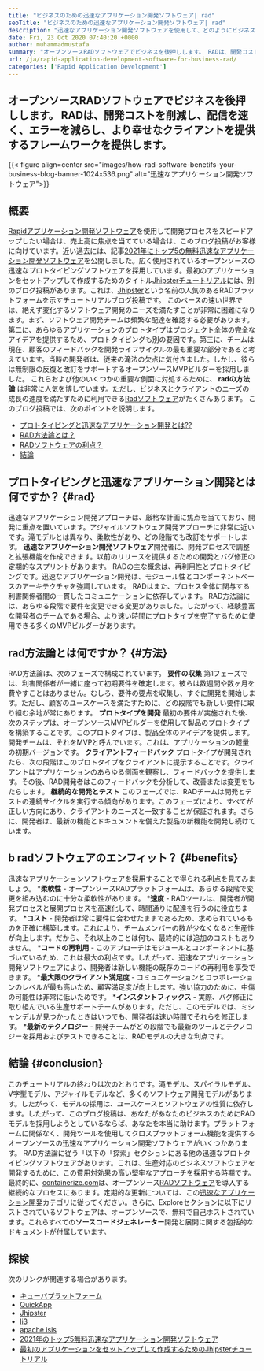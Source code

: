 ```yaml
---
title: "ビジネスのための迅速なアプリケーション開発ソフトウェア| rad" 
seoTitle: "ビジネスのための迅速なアプリケーション開発ソフトウェア| rad" 
description: "迅速なアプリケーション開発ソフトウェアを使用して、どのようにビジネスを成長させることができるかを学びます。この記事では、オープンソースのRAD方法論を理解します。" 
date: Fri, 23 Oct 2020 07:40:20 +0000
author: muhammadmustafa
summary: "オープンソースRADソフトウェアでビジネスを後押しします。 RADは、開発コストを削減し、配信を速く、エラーを減らし、より幸せなクライアントを提供するフレームワークを提供します。" 
url: /ja/rapid-application-development-software-for-business-rad/
categories: ['Rapid Application Development']
---
```


## オープンソースRADソフトウェアでビジネスを後押しします。 RADは、開発コストを削減し、配信を速く、エラーを減らし、より幸せなクライアントを提供するフレームワークを提供します。

{{< figure align=center src="images/how-rad-software-benetifs-your-business-blog-banner-1024x536.png" alt="迅速なアプリケーション開発ソフトウェア">}}


## 概要
[Rapidアプリケーション開発ソフトウェア][1]を使用して開発プロセスをスピードアップしたい場合は、売上高に焦点を当てている場合は、このブログ投稿がお客様に向けています。近い過去には、記事[2021年にトップ5の無料迅速なアプリケーション開発ソフトウェア][2]を公開しました。広く使用されているオープンソースの迅速なプロトタイピングソフトウェアを採用しています。最初のアプリケーションをセットアップして作成するためのタイトル[Jhipsterチュートリアル][3]には、別のブログ投稿があります。これは、[Jhipster][4]という名前の人気のあるRADプラットフォームを示すチュートリアルブログ投稿です。
このペースの速い世界では、絶えず変化するソフトウェア開発のニーズを満たすことが非常に困難になります。まず、ソフトウェア開発チームは頻繁な配達を確認する必要があります。第二に、あらゆるアプリケーションのプロトタイプはプロジェクト全体の完全なアイデアを提供するため、プロトタイピングも別の要因です。第三に、チームは現在、顧客のフィードバックを開発ライフサイクルの最も重要な部分であると考えています。当時の開発者は、従来の滝法の欠点に気付きました。しかし、彼らは無制限の反復と改訂をサポートするオープンソースMVPビルダーを採用しました。
これらおよび他のいくつかの重要な側面に対処するために、 **radの方法論** は非常に人気を博しています。ただし、ビジネスとクライアントのニーズの成長の速度を満たすために利用できる[Radソフトウェア][1]がたくさんあります。
このブログ投稿では、次のポイントを説明します。
  * [プロトタイピングと迅速なアプリケーション開発とは??][5]
  * [RAD方法論とは？][6]
  * [RADソフトウェアの利点？][7]
  * [結論][8]

## プロトタイピングと迅速なアプリケーション開発とは何ですか？   {#rad}
迅速なアプリケーション開発アプローチは、厳格な計画に焦点を当てており、開発に重点を置いています。アジャイルソフトウェア開発アプローチに非常に近いです。滝モデルとは異なり、柔軟性があり、どの段階でも改訂をサポートします。
**迅速なアプリケーション開発ソフトウェア**開発者に、開発プロセスで調整と拡張機能を作成できます。以前のリリースを提供するための開発とバグ修正の定期的なスプリントがあります。
RADの主な概念は、再利用性とプロトタイピングです。迅速なアプリケーション開発は、モジュール性とコンポーネントベースのアーキテクチャを強調しています。 RADはまた、プロセス全体に関与する利害関係者間の一貫したコミュニケーションに依存しています。 RAD方法論には、あらゆる段階で要件を変更できる変更がありました。したがって、経験豊富な開発者のチームである場合、より速い時間にプロトタイプを完了するために使用できる多くのMVPビルダーがあります。

## rad方法論とは何ですか？   {#方法}
RAD方法論は、次のフェーズで構成されています。
**要件の収集**
第1フェーズでは、利害関係者が一緒に座って初期要件を確定します。彼らは数週間や数ヶ月を費やすことはありません。むしろ、要件の要点を収集し、すぐに開発を開始します。ただし、顧客のユースケースを満たすために、どの段階でも新しい要件に取り組む余地が常にあります。
**プロトタイプを開発**
最初の要件が実施された後、次のステップは、オープンソースMVPビルダーを使用して製品のプロトタイプを構築することです。このプロトタイプは、製品全体のアイデアを提供します。開発チームは、それをMVPと呼んでいます。これは、アプリケーションの軽量の初期バージョンです。
**クライアントフィードバック**
プロトタイプが開発されたら、次の段階はこのプロトタイプをクライアントに提示することです。クライアントはアプリケーションのあらゆる側面を観察し、フィードバックを提供します。その後、RAD開発者はこのフィードバックを分析して、改善または変更をもたらします。
**継続的な開発とテスト**
このフェーズでは、RADチームは開発とテストの連続サイクルを実行する傾向があります。このフェーズにより、すべてが正しい方向にあり、クライアントのニーズと一致することが保証されます。さらに、開発者は、最新の機能とドキュメントを備えた製品の新機能を開発し続けています。

## b  **radソフトウェアのエンフィット？**    {#benefits}
迅速なアプリケーションソフトウェアを採用することで得られる利点を見てみましょう。
  ***柔軟性**  - オープンソースRADプラットフォームは、あらゆる段階で変更を組み込むのに十分な柔軟性があります。
  ***速度**  -  RADツールは、開発者が開発プロセスと展開プロセスを高速化して、時間通りに配達を行うのに役立ちます。
  ***コスト**  - 開発者は常に要件に合わせたままであるため、求められているものを正確に構築します。これにより、チームメンバーの数が少なくなると生産性が向上します。だから、それ以上のことは何も、最終的には追加のコストもありません。
  ***コードの再利用**  - このアプローチはモジュールとコンポーネントに基づいているため、これは最大の利点です。したがって、迅速なアプリケーション開発ソフトウェアにより、開発者は新しい機能の既存のコードの再利用を享受できます。
  ***最大限のクライアント満足度**  - コミュニケーションとコラボレーションのレベルが最も高いため、顧客満足度が向上します。強い協力のために、中傷の可能性は非常に低いためです。
  ***インスタントフィックス**  - 実際、バグ修正に取り組んでいる生産サポートチームがあります。ただし、このモデルでは、ミシャンデルが見つかったときはいつでも、開発者は速い時間でそれらを修正します。
  ***最新のテクノロジー**  - 開発チームがどの段階でも最新のツールとテクノロジーを採用およびテストできることは、RADモデルの大きな利点です。

## **結論**   {#conclusion}
このチュートリアルの終わりは次のとおりです。滝モデル、スパイラルモデル、V字型モデル、アジャイルモデルなど、多くのソフトウェア開発モデルがあります。したがって、モデルの採用は、ユースケースとソフトウェアの性質に依存します。したがって、このブログ投稿は、あなたがあなたのビジネスのためにRADモデルを採用しようとしているならば、あなたを本当に助けます。プラットフォームに関係なく、開発ツールを使用してクロスプラットフォーム機能を提供するオープンソースの迅速なアプリケーション開発ソフトウェアがいくつかあります。 RAD方法論に従う「以下の「探索」セクションにある他の迅速なプロトタイピングソフトウェアがあります。これは、生産対応のビジネスソフトウェアを開発するために、この費用対効果の高い堅牢なアプローチを採用する時期です。
最終的に、[containerize.com][9]は、オープンソース[RADソフトウェア][1]を導入する継続的なプロセスにあります。定期的な更新については、この[迅速なアプリケーション開発][1]カテゴリに従ってください。さらに、Exploreセクションに以下にリストされているソフトウェアは、オープンソースで、無料で自己ホストされています。これらすべての**ソースコードジェネレーター**開発と展開に関する包括的なドキュメントが付属しています。

## 探検
次のリンクが関連する場合があります。
  * [キューバプラットフォーム][10]
  * [QuickApp][11]
  * [Jhipster][4]
  * [li3][12]
  * [apache isis][13]
  * [2021年のトップ5無料迅速なアプリケーション開発ソフトウェア][2]
  * [最初のアプリケーションをセットアップして作成するためのJhipsterチュートリアル][3]

  
[1]: https://products.containerize.com/rad
[2]: https://blog.containerize.com/rapid-application-development/top-5-free-rapid-application-development-software-in-2021/
[3]: https://blog.containerize.com/2020/10/28/jhipster-tutorial-to-setup-and-create-the-first-application/
[4]: https://products.containerize.com/rad/jhipster
[5]: #rad
[6]: #method
[7]: #benefits
[8]: #conclusion
[9]: https://www.containerize.com/
[10]: https://products.containerize.com/rad/cuba
[11]: https://products.containerize.com/rad/quickapp
[12]: https://products.containerize.com/rad/li3
[13]: https://products.containerize.com/rad/apache-isis
